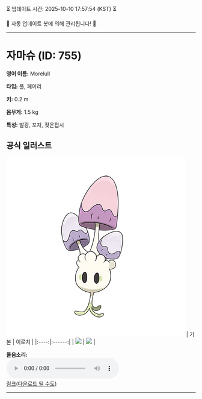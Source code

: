 
⏳ 업데이트 시간: 2025-10-10 17:57:54 (KST) ⏳

🤖 자동 업데이트 봇에 의해 관리됩니다! 🤖

---

# 자마슈 (ID: 755)
**영어 이름:** Morelull

**타입:** 풀, 페어리

**키:** 0.2 m

**몸무게:** 1.5 kg

**특성:** 발광, 포자, 젖은접시

## 공식 일러스트
![](https://raw.githubusercontent.com/PokeAPI/sprites/master/sprites/pokemon/other/official-artwork/755.png)
| 기본 | 이로치 |
|:----:|:------:|
| <img src="http://play.pokemonshowdown.com/sprites/ani/morelull.gif" width="200"> | <img src="http://play.pokemonshowdown.com/sprites/ani-shiny/morelull.gif" width="200"> |

**울음소리:**<br><audio controls src="https://raw.githubusercontent.com/PokeAPI/cries/main/cries/pokemon/latest/755.ogg"></audio><br> [링크(다운로드 될 수도)](https://raw.githubusercontent.com/PokeAPI/cries/main/cries/pokemon/latest/755.ogg)


---
